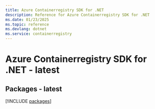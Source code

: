 ```yaml
---
title: Azure Containerregistry SDK for .NET
description: Reference for Azure Containerregistry SDK for .NET
ms.date: 01/23/2025
ms.topic: reference
ms.devlang: dotnet
ms.service: containerregistry
---
```

# Azure Containerregistry SDK for .NET - latest
## Packages - latest
[!INCLUDE [packages](containerregistry-index.md)]